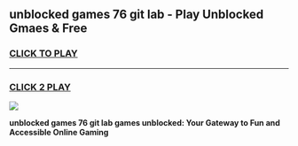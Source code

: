 
## unblocked games 76 git lab - Play Unblocked Gmaes & Free
<h3>
<a href="https://news.freeplayer.one?title=unblocked_games_76_git_lab&ref=16F">CLICK TO PLAY</a></h3>
<hr>

<h3>
<a href="https://news.freeplayer.one?title=unblocked_games_76_git_lab&ref=16F">CLICK 2 PLAY</a>
  
</h3>

<a href="https://news.freeplayer.one?title=unblocked_games_76_git_lab&ref=16F/"><img src="https://clearcache.store/games.png"></a>


**unblocked games 76 git lab games unblocked: Your Gateway to Fun and Accessible Online Gaming**
